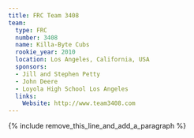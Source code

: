 ```yaml
---
title: FRC Team 3408
team:
  type: FRC
  number: 3408
  name: Killa-Byte Cubs
  rookie_year: 2010
  location: Los Angeles, California, USA
  sponsors:
  - Jill and Stephen Petty
  - John Deere
  - Loyola High School Los Angeles
  links:
    Website: http://www.team3408.com
---
```


{% include remove_this_line_and_add_a_paragraph %}